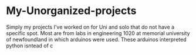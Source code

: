 # My-Unorganized-projects
Simply my projects I've worked on for Uni and solo that do not have a specific spot.
Most are from labs in engineering 1020 at memorial university of newfoundland in which arduinos were used. These arduinos interpreted python isntead of c
